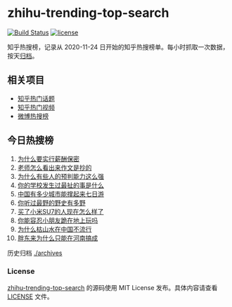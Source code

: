 # zhihu-trending-top-search

[![Build Status](https://github.com/justjavac/zhihu-trending-top-search/workflows/ci/badge.svg?branch=main)](https://github.com/justjavac/zhihu-trending-top-search/actions)
[![license](https://img.shields.io/github/license/justjavac/zhihu-trending-top-search)](https://github.com/justjavac/zhihu-trending-top-search/blob/main/LICENSE)

知乎热搜榜，记录从 2020-11-24
日开始的知乎热搜榜单。每小时抓取一次数据，按天[归档](./archives)。

## 相关项目

- [知乎热门话题](https://github.com/justjavac/zhihu-trending-hot-questions)
- [知乎热门视频](https://github.com/justjavac/zhihu-trending-hot-video)
- [微博热搜榜](https://github.com/justjavac/weibo-trending-hot-search)

## 今日热搜榜

<!-- BEGIN -->
<!-- 最后更新时间 Sun Sep 14 2025 12:09:47 GMT+0800 (China Standard Time) -->

1. [为什么要实行薪酬保密](https://www.zhihu.com/search?q=为什么要实行薪酬保密)
1. [老师怎么看出来作文是抄的](https://www.zhihu.com/search?q=老师怎么看出来作文是抄的)
1. [为什么有些人的预判能力这么强](https://www.zhihu.com/search?q=为什么有些人的预判能力这么强)
1. [你的学校发生过最扯的事是什么](https://www.zhihu.com/search?q=你的学校发生过最扯的事是什么)
1. [中国有多少城市能撑起来七日游](https://www.zhihu.com/search?q=中国有多少城市能撑起来七日游)
1. [你听过最野的野史有多野](https://www.zhihu.com/search?q=你听过最野的野史有多野)
1. [买了小米SU7的人现在怎么样了](https://www.zhihu.com/search?q=买了小米SU7的人现在怎么样了)
1. [你能容忍小朋友跪在地上玩吗](https://www.zhihu.com/search?q=你能容忍小朋友跪在地上玩吗)
1. [为什么枯山水在中国不流行](https://www.zhihu.com/search?q=为什么枯山水在中国不流行)
1. [胖东来为什么只能在河南搞成](https://www.zhihu.com/search?q=胖东来为什么只能在河南搞成)

<!-- END -->

历史归档 [./archives](./archives)

### License

[zhihu-trending-top-search](https://github.com/justjavac/zhihu-trending-top-search)
的源码使用 MIT License 发布。具体内容请查看 [LICENSE](./LICENSE) 文件。
